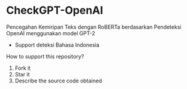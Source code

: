 # CheckGPT-OpenAI
Pencegahan Kemiripan Teks dengan RoBERTa berdasarkan Pendeteksi OpenAI menggunakan model GPT-2
- Support deteksi Bahasa Indonesia

How to support this repository?
1. Fork it
2. Star it
3. Describe the source code obtained
